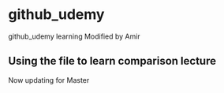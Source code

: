 # github_udemy
github_udemy learning
Modified by Amir

## Using the file to learn comparison lecture
Now updating for Master
